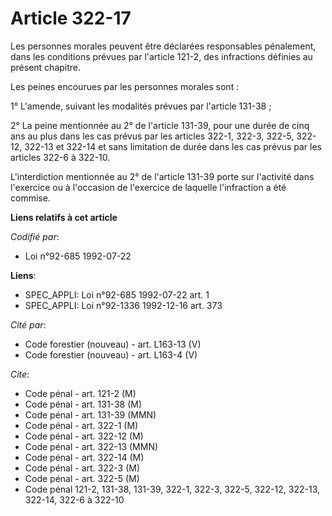 # Article 322-17

Les personnes morales peuvent être déclarées responsables pénalement, dans les conditions prévues par l'article 121-2, des
infractions définies au présent chapitre.

Les peines encourues par les personnes morales sont :

1° L'amende, suivant les modalités prévues par l'article 131-38 ;

2° La peine mentionnée au 2° de l'article 131-39, pour une durée de cinq ans au plus dans les cas prévus par les articles
322-1, 322-3, 322-5, 322-12, 322-13 et 322-14 et sans limitation de durée dans les cas prévus par les articles 322-6 à
322-10.

L'interdiction mentionnée au 2° de l'article 131-39 porte sur l'activité dans l'exercice ou à l'occasion de l'exercice de
laquelle l'infraction a été commise.

**Liens relatifs à cet article**

_Codifié par_:

  - Loi n°92-685 1992-07-22

**Liens**:

  - SPEC_APPLI: Loi n°92-685 1992-07-22 art. 1
  - SPEC_APPLI: Loi n°92-1336 1992-12-16 art. 373

_Cité par_:

  - Code forestier (nouveau) - art. L163-13 (V)
  - Code forestier (nouveau) - art. L163-4 (V)

_Cite_:

  - Code pénal - art. 121-2 (M)
  - Code pénal - art. 131-38 (M)
  - Code pénal - art. 131-39 (MMN)
  - Code pénal - art. 322-1 (M)
  - Code pénal - art. 322-12 (M)
  - Code pénal - art. 322-13 (MMN)
  - Code pénal - art. 322-14 (M)
  - Code pénal - art. 322-3 (M)
  - Code pénal - art. 322-5 (M)
  - Code pénal 121-2, 131-38, 131-39, 322-1, 322-3, 322-5, 322-12, 322-13, 322-14, 322-6 à 322-10
